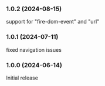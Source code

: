 ### 1.0.2 (2024-08-15)

support for "fire-dom-event" and "url"

### 1.0.1 (2024-07-11)

fixed navigation issues

### 1.0.0 (2024-06-14)

Initial release
